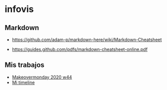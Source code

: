# infovis


## Markdown

* https://github.com/adam-p/markdown-here/wiki/Markdown-Cheatsheet

* https://guides.github.com/pdfs/markdown-cheatsheet-online.pdf

## Mis trabajos

* [Makeovermonday 2020 w44](https://patinogeorginap.github.io/infovis/w44_tableau.html)
* [Mi timeline](https://cdn.knightlab.com/libs/timeline3/latest/embed/index.html?source=1lJuXsbiiGu5K6nx38y8WhvELMAN2lVNrSGSttJO5lNY&font=Default&lang=en&initial_zoom=2&height=650)





